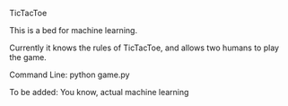 TicTacToe

This is a bed for machine learning.

Currently it knows the rules of TicTacToe, and
allows two humans to play the game. 

Command Line: python game.py

To be added: You know, actual machine learning